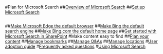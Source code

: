 #Plan for Microsoft Search
##[Overview of Microsoft Search](overview-microsoft-search.md)
##[Set up Microsoft Search](setup-microsoft-search.md)
##
##[Make Microsoft Edge the default browser](set-default-browser.md)
##[Make Bing the default search engine](set-default-search-engine.md)
##[Make Bing.com the default home page](set-default-homepage.md)
##[Get started with Microsoft Search in SharePoint](get-started-search-in-sharepoint-online.md)
#Make content easy to find
##[Plan your content](plan-your-content.md)
##[Manage bookmarks](manage-bookmarks.md)
##[Manage Q&As](manage-qas.md)
##[Manage locations](manage-locations.md)
#[User adoption guide](user-adoption-guide.md)
#[Frequently asked questions](faqs.md)
#[Using Microsoft Search](use/about-microsoft-search.md)